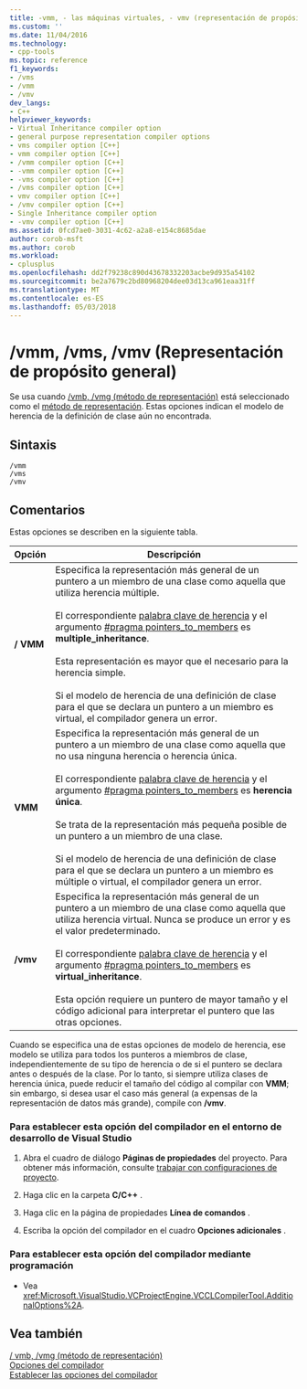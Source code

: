 ```yaml
---
title: -vmm, - las máquinas virtuales, - vmv (representación de propósito General) | Documentos de Microsoft
ms.custom: ''
ms.date: 11/04/2016
ms.technology:
- cpp-tools
ms.topic: reference
f1_keywords:
- /vms
- /vmm
- /vmv
dev_langs:
- C++
helpviewer_keywords:
- Virtual Inheritance compiler option
- general purpose representation compiler options
- vms compiler option [C++]
- vmm compiler option [C++]
- /vmm compiler option [C++]
- -vmm compiler option [C++]
- -vms compiler option [C++]
- /vms compiler option [C++]
- vmv compiler option [C++]
- /vmv compiler option [C++]
- Single Inheritance compiler option
- -vmv compiler option [C++]
ms.assetid: 0fcd7ae0-3031-4c62-a2a8-e154c8685dae
author: corob-msft
ms.author: corob
ms.workload:
- cplusplus
ms.openlocfilehash: dd2f79238c890d43678332203acbe9d935a54102
ms.sourcegitcommit: be2a7679c2bd80968204dee03d13ca961eaa31ff
ms.translationtype: MT
ms.contentlocale: es-ES
ms.lasthandoff: 05/03/2018
---
```

# <a name="vmm-vms-vmv-general-purpose-representation"></a>/vmm, /vms, /vmv (Representación de propósito general)
Se usa cuando [/vmb, /vmg (método de representación)](../../build/reference/vmb-vmg-representation-method.md) está seleccionado como el [método de representación](../../build/reference/vmb-vmg-representation-method.md). Estas opciones indican el modelo de herencia de la definición de clase aún no encontrada.  
  
## <a name="syntax"></a>Sintaxis  
  
```  
/vmm  
/vms  
/vmv  
```  
  
## <a name="remarks"></a>Comentarios  
 Estas opciones se describen en la siguiente tabla.  
  
|Opción|Descripción|  
|------------|-----------------|  
|**/ VMM**|Especifica la representación más general de un puntero a un miembro de una clase como aquella que utiliza herencia múltiple.<br /><br /> El correspondiente [palabra clave de herencia](../../cpp/inheritance-keywords.md) y el argumento [#pragma pointers_to_members](../../preprocessor/pointers-to-members.md) es **multiple_inheritance**.<br /><br /> Esta representación es mayor que el necesario para la herencia simple.<br /><br /> Si el modelo de herencia de una definición de clase para el que se declara un puntero a un miembro es virtual, el compilador genera un error.|  
|**VMM**|Especifica la representación más general de un puntero a un miembro de una clase como aquella que no usa ninguna herencia o herencia única.<br /><br /> El correspondiente [palabra clave de herencia](../../cpp/inheritance-keywords.md) y el argumento [#pragma pointers_to_members](../../preprocessor/pointers-to-members.md) es **herencia única**.<br /><br /> Se trata de la representación más pequeña posible de un puntero a un miembro de una clase.<br /><br /> Si el modelo de herencia de una definición de clase para el que se declara un puntero a un miembro es múltiple o virtual, el compilador genera un error.|  
|**/vmv**|Especifica la representación más general de un puntero a un miembro de una clase como aquella que utiliza herencia virtual. Nunca se produce un error y es el valor predeterminado.<br /><br /> El correspondiente [palabra clave de herencia](../../cpp/inheritance-keywords.md) y el argumento [#pragma pointers_to_members](../../preprocessor/pointers-to-members.md) es **virtual_inheritance**.<br /><br /> Esta opción requiere un puntero de mayor tamaño y el código adicional para interpretar el puntero que las otras opciones.|  
  
 Cuando se especifica una de estas opciones de modelo de herencia, ese modelo se utiliza para todos los punteros a miembros de clase, independientemente de su tipo de herencia o de si el puntero se declara antes o después de la clase. Por lo tanto, si siempre utiliza clases de herencia única, puede reducir el tamaño del código al compilar con **VMM**; sin embargo, si desea usar el caso más general (a expensas de la representación de datos más grande), compile con **/vmv**.  
  
### <a name="to-set-this-compiler-option-in-the-visual-studio-development-environment"></a>Para establecer esta opción del compilador en el entorno de desarrollo de Visual Studio  
  
1.  Abra el cuadro de diálogo **Páginas de propiedades** del proyecto. Para obtener más información, consulte [trabajar con configuraciones de proyecto](../../ide/working-with-project-properties.md).  
  
2.  Haga clic en la carpeta **C/C++** .  
  
3.  Haga clic en la página de propiedades **Línea de comandos** .  
  
4.  Escriba la opción del compilador en el cuadro **Opciones adicionales** .  
  
### <a name="to-set-this-compiler-option-programmatically"></a>Para establecer esta opción del compilador mediante programación  
  
-   Vea <xref:Microsoft.VisualStudio.VCProjectEngine.VCCLCompilerTool.AdditionalOptions%2A>.  
  
## <a name="see-also"></a>Vea también  
 [/ vmb, /vmg (método de representación)](../../build/reference/vmb-vmg-representation-method.md)   
 [Opciones del compilador](../../build/reference/compiler-options.md)   
 [Establecer las opciones del compilador](../../build/reference/setting-compiler-options.md)